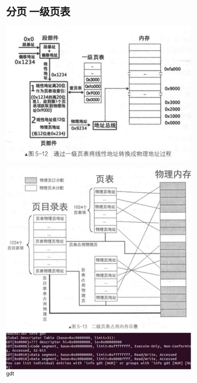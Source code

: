 # 分页 一级页表
![](assets/17034380284310.jpg)


![](assets/17034380100729.jpg)
![](media/17038360284274.jpg)
gdt 